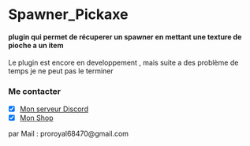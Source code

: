 # Spawner_Pickaxe
<h4>plugin qui permet de récuperer un spawner en mettant une texture de pioche a un item</h3>
<p>Le plugin est encore en developpement , mais suite a des problème de temps je ne peut pas le terminer </p>

### Me contacter 
- [x] [Mon serveur Discord ](https://discord.gg/sJeW9re)
- [x] [Mon Shop ](https://aetherium.tebex.io/)
<p>par Mail : proroyal68470@gmail.com</p>